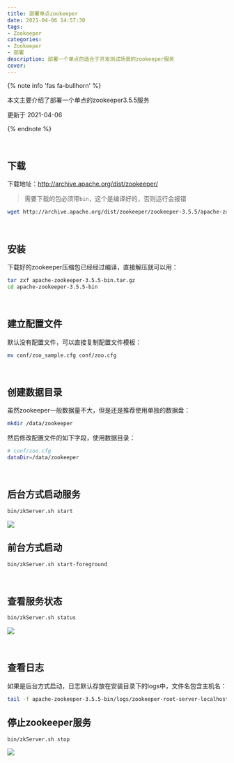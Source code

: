 ```yaml
---
title: 部署单点zookeeper
date: 2021-04-06 14:57:30
tags:
- Zookeeper
categories:
- Zookeeper
- 部署
description: 部署一个单点的适合于开发测试场景的zookeeper服务
cover:
---
```


{% note info 'fas fa-bullhorn' %}

本文主要介绍了部署一个单点的zookeeper3.5.5服务

更新于 2021-04-06

{% endnote %}

<br>



## 下载

下载地址：http://archive.apache.org/dist/zookeeper/

>  需要下载的包必须带`bin`，这个是编译好的，否则运行会报错



```bash
wget http://archive.apache.org/dist/zookeeper/zookeeper-3.5.5/apache-zookeeper-3.5.5-bin.tar.gz
```



<br>



## 安装

下载好的zookeeper压缩包已经经过编译，直接解压就可以用：

```bash
tar zxf apache-zookeeper-3.5.5-bin.tar.gz 
cd apache-zookeeper-3.5.5-bin
```

<br>

## 建立配置文件

默认没有配置文件，可以直接复制配置文件模板：

```bash
mv conf/zoo_sample.cfg conf/zoo.cfg
```

<br>

## 创建数据目录

虽然zookeeper一般数据量不大，但是还是推荐使用单独的数据盘：

```bash
mkdir /data/zookeeper
```



然后修改配置文件的如下字段，使用数据目录：

```bash
# conf/zoo.cfg
dataDir=/data/zookeeper
```

<br>

## 后台方式启动服务

```bash
bin/zkServer.sh start
```

![](./start.png)



## 前台方式启动

```bash
bin/zkServer.sh start-foreground
```

<br>



## 查看服务状态

```bash
bin/zkServer.sh status 
```

![](./status.png)

<br>

## 查看日志

如果是后台方式启动，日志默认存放在安装目录下的logs中，文件名包含主机名：

```bash
tail -f apache-zookeeper-3.5.5-bin/logs/zookeeper-root-server-localhost.out
```





## 停止zookeeper服务

```bash
bin/zkServer.sh stop 
```

![](./stop.png)



<br>